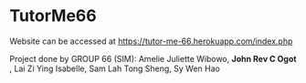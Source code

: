 # TutorMe66
Website can be accessed at https://tutor-me-66.herokuapp.com/index.php

Project done by GROUP 66 (SIM):
Amelie Juliette Wibowo,
<b> John Rev C Ogot </b>,
Lai Zi Ying Isabelle,
Sam Lah Tong Sheng,
Sy Wen Hao
